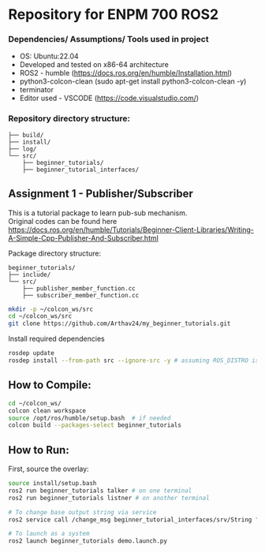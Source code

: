 # Repository for ENPM 700 ROS2

### Dependencies/ Assumptions/ Tools used in project
- OS: Ubuntu:22.04
- Developed and tested on x86-64 architecture
- ROS2 - humble (https://docs.ros.org/en/humble/Installation.html)
- python3-colcon-clean (sudo apt-get install python3-colcon-clean -y)
- terminator 
- Editor used - VSCODE (https://code.visualstudio.com/)

### Repository directory structure:

```
├── build/
├── install/
├── log/
└── src/
    ├── beginner_tutorials/
    ├── beginner_tutorial_interfaces/
```
## Assignment 1 - Publisher/Subscriber

This is a tutorial package to learn pub-sub mechanism. <br>
Original codes can be found here https://docs.ros.org/en/humble/Tutorials/Beginner-Client-Libraries/Writing-A-Simple-Cpp-Publisher-And-Subscriber.html

Package directory structure:

```
beginner_tutorials/
├── include/
└── src/
    ├── publisher_member_function.cc
    ├── subscriber_member_function.cc
```

``` bash
mkdir -p ~/colcon_ws/src
cd ~/colcon_ws/src
git clone https://github.com/Arthav24/my_beginner_tutorials.git
```

Install required dependencies

``` bash 
rosdep update
rosdep install --from-path src --ignore-src -y # assuming ROS_DISTRO is set to humble
```

## How to Compile:
```bash
cd ~/colcon_ws/
colcon clean workspace
source /opt/ros/humble/setup.bash  # if needed
colcon build --packages-select beginner_tutorials
```

## How to Run:
First, source the overlay:
```bash
source install/setup.bash
ros2 run beginner_tutorials talker # on one terminal 
ros2 run beginner_tutorials listner # on another terminal

# To change base output string via service
ros2 service call /change_msg beginner_tutorial_interfaces/srv/String "{data: 'ENPM700'}"

# To launch as a system
ros2 launch beginner_tutorials demo.launch.py


```